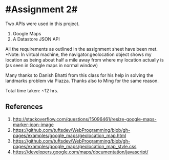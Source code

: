 #Assignment 2#
==================================
Two APIs were used in this project.

1. Google Maps
2. A Datastore JSON API

All the requirements as outlined in the assignment sheet have been met.
*Note: In virtual machine, the navigator.geolocation object shows my location as being about half a mile away from where my location actually is (as seen in Google maps in normal window)

Many thanks to Danish Bhatti from this class for his help in solving the landmarks problem via Piazza. Thanks also to Ming for the same reason.

Total time taken: ~12 hrs.

## References ##

1. http://stackoverflow.com/questions/15096461/resize-google-maps-marker-icon-image
2. https://github.com/tuftsdev/WebProgramming/blob/gh-pages/examples/google_maps/geolocation_map.html
3. https://github.com/tuftsdev/WebProgramming/blob/gh-pages/examples/google_maps/geolocation_map_style.css
4. https://developers.google.com/maps/documentation/javascript/